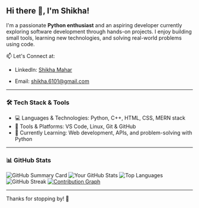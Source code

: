 ## Hi there 👋, I'm Shikha!

<!--
**ikh10/ikh10** is a ✨ _special_ ✨ repository because its `README.md` (this file) appears on your GitHub profile.

Here are some ideas to get you started:

- 🔭 I’m currently working on ...
- 🌱 I’m currently learning ...
- 👯 I’m looking to collaborate on ...
- 🤔 I’m looking for help with ...
- 💬 Ask me about ...
- 📫 How to reach me: ...
- 😄 Pronouns: ...
- ⚡ Fun fact: ...
-->
I'm a passionate **Python enthusiast** and an aspiring developer currently exploring software development through hands-on projects. I enjoy building small tools, learning new technologies, and solving real-world problems using code.

📫 Let's Connect at: 
- LinkedIn: [Shikha Mahar](www.linkedin.com/in/shikha-m-4b2142318)
<!-- - Portfolio: [your-portfolio](https://yourwebsite.com) -->
- Email: shikha.6101@gmail.com

---

### 🛠️ Tech Stack & Tools
- 💻 Languages & Technologies: Python, C++, HTML, CSS, MERN stack
- 🧰 Tools & Platforms: VS Code, Linux, Git & GitHub 
- 🌱 Currently Learning: Web development, APIs, and problem-solving with Python

---

### 📊 GitHub Stats
<!-- You can enable GitHub Readme Stats from https://github.com/anuraghazra/github-readme-stats -->
![GitHub Summary Card](https://github-profile-summary-cards.vercel.app/api/cards/profile-details?username=ik10&theme=tokyonight)
![Your GitHub Stats](https://github-readme-stats.vercel.app/api?username=ikh10&show_icons=true&theme=tokyonight)
![Top Languages](https://github-readme-stats.vercel.app/api/top-langs/?username=ikh10&layout=compact&theme=tokyonight)
![GitHub Streak](https://streak-stats.demolab.com/?user=ikh10&theme=tokyonight)
[![Contribution Graph](https://github-readme-activity-graph.vercel.app/graph?username=ikh10&theme=tokyo-night)](https://github.com/ikh10)

---
Thanks for stopping by! 🌟
